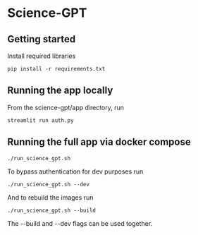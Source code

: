 # Science-GPT

## Getting started
Install required libraries
```
pip install -r requirements.txt
```

## Running the app locally
From the science-gpt/app directory, run
```
streamlit run auth.py
```

## Running the full app via docker compose
```
./run_science_gpt.sh
```

To bypass authentication for dev purposes run
```
./run_science_gpt.sh --dev
```

And to rebuild the images run
```
./run_science_gpt.sh --build
```

The --build and --dev flags can be used together.